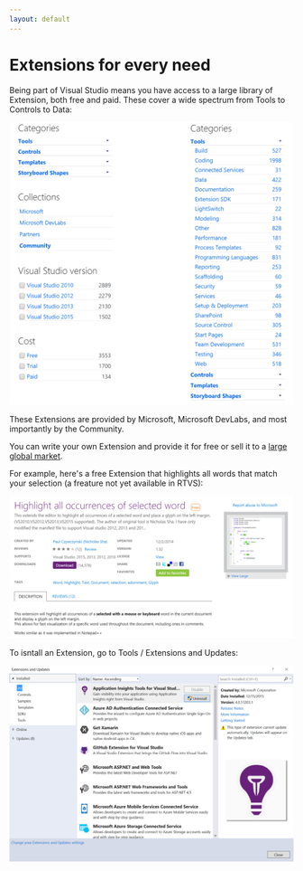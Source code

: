 ```yaml
---
layout: default
---
```


# Extensions for every need

Being part of Visual Studio means you have access to a large library of Extension, both free and paid.  These cover a wide spectrum from Tools to Controls to Data:

![extensions.cats](./media/extensions.cats.png)


These Extensions are provided by Microsoft, Microsoft DevLabs, and most importantly by the Community.

You can write your own Extension and provide it for free or sell it to a [large global market](https://www.visualstudio.com/en-us/integrate/explore/explore-vside-vsi.aspx).



For example, here's a free Extension that highlights all words that match your selection (a freature not yet available in RTVS):

![extensions.highlight](./media/extensions.highlight.png)

To isntall an Extension, go to Tools / Extensions and Updates:


![extensions.vs](./media/extensions.vs.png)

